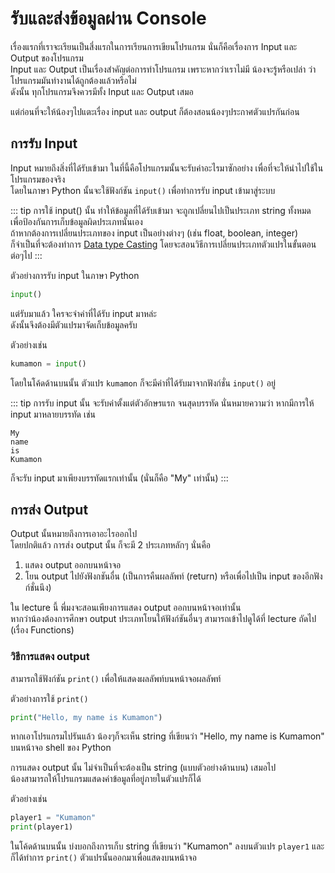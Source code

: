 # รับและส่งข้อมูลผ่าน Console
เรื่องแรกที่เราจะเรียนเป็นสี่งแรกในการเรียนการเขียนโปรแกรม นั่นก็คือเรื่องการ Input และ Output ของโปรแกรม<br>
Input และ Output เป็นเรื่องสำคัญต่อการทำโปรแกรม เพราะหากว่าเราไม่มี น้องจะรู้หรือเปล่า ว่าโปรแกรมมันทำงานได้ถูกต้องแล้วหรือไม่<br>
ดังนั้น ทุกโปรแกรมจึงควรมีทั้ง Input และ Output เสมอ

แต่ก่อนที่จะให้น้องๆไปแตะเรื่อง input และ output ก็ต้องสอนน้องๆประกาศตัวแปรกันก่อน

## การรับ Input
Input หมายถึงสิ่งที่ได้รับเข้ามา ในที่นี้คือโปรแกรมนั้นจะรับค่าอะไรมาซักอย่าง เพื่อที่จะให้นำไปใช้ในโปรแกรมของจริง<br>
โดยในภาษา Python นั้นจะใช้ฟังก์ชัน `input()` เพื่อทำการรับ input เข้ามาสู่ระบบ

::: tip
การใช้ input() นั้น ทำให้ข้อมูลที่ได้รับเข้ามา จะถูกเปลี่ยนไปเป็นประเภท string ทั้งหมด เพื่อป้องกันการเก็บข้อมูลผิดประเภทนั่นเอง<br>
ถ้าหากต้องการเปลี่ยนประเภทของ input เป็นอย่างต่างๆ (เช่น float, boolean, integer) <br>
ก็จำเป็นที่จะต้องทำการ [Data type Casting]() โดยจะสอนวิธีการเปลี่ยนประเภทตัวแปรในขั้นตอนต่อๆไป
:::

ตัวอย่างการรับ input ในภาษา Python
```python
input()
```

แต่รับมาแล้ว ใครจะจำค่าที่ได้รับ input มาหล่ะ<br>
ดังนั้นจึงต้องมีตัวแปรมาจัดเก็บข้อมูลครับ

ตัวอย่างเช่น
```python
kumamon = input()
```

โดยในโค้ดด้านบนนั้น ตัวแปร `kumamon` ก็จะมีค่าที่ได้รับมาจากฟังก์ชั่น `input()` อยู่

::: tip
การรับ input นั้น จะรับค่าตั้งแต่ตัวอักษรแรก จนสุดบรรทัด
นั่นหมายความว่า หากมีการให้ input มาหลายบรรทัด เช่น
```
My
name
is
Kumamon
```
ก็จะรับ input มาเพียงบรรทัดแรกเท่านั้น (นั่นก็คือ "My" เท่านั้น)
:::

## การส่ง Output
Output นั้นหมายถึงการเอาอะไรออกไป<br>
โดยปกติแล้ว การส่ง output นั้น ก็จะมี 2 ประเภทหลักๆ นั่นคือ
1. แสดง output ออกบนหน้าจอ
2. โยน output ไปยังฟังกชันอื่น (เป็นการคืนผลลัพท์ (return) หรือเพื่อไปเป็น input ของอีกฟังก์ชั่นนึง)

ใน lecture นี้ พี่มงจะสอนเพียงการแสดง output ออกบนหน้าจอเท่านั้น<br>
หากว่าน้องต้องการศึกษา output ประเภทโยนให้ฟังก์ชันอื่นๆ สามารถเข้าไปดูได้ที่ lecture ถัดไป (เรื่อง Functions)

### วิธีการแสดง output
สามารถใช้ฟังก์ชัน `print()` เพื่อให้แสดงผลลัพท์บนหน้าจอผลลัพท์

ตัวอย่างการใช้ `print()`
```python
print("Hello, my name is Kumamon")
```

หากเอาโปรแกรมไปรันแล้ว น้องๆก็จะเห็น string ที่เขียนว่า "Hello, my name is Kumamon" บนหน้าจอ shell ของ Python

การแสดง output นั้น ไม่จำเป็นที่จะต้องเป็น string (แบบตัวอย่างด้านบน) เสมอไป<br>
น้องสามารถให้โปรแกรมแสดงค่าข้อมูลที่อยู่ภายในตัวแปรก็ได้

ตัวอย่างเช่น
```python
player1 = "Kumamon"
print(player1)
```

ในโค้ดด้านบนนั้น บ่งบอกถึงการเก็บ string ที่เขียนว่า "Kumamon" ลงบนตัวแปร `player1` และก็ได้ทำการ `print()` ตัวแปรนั้นออกมาเพื่อแสดงบนหน้าจอ
